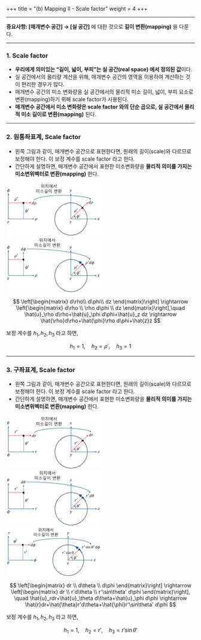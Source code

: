 +++
title = "(b) Mapping II - Scale factor"
weight = 4
+++

---

**중요사항: [매개변수 공간] → [실 공간]** 에 대한 것으로 **길이 변환(mapping)** 을 다룬다.

---

### 1. Scale factor

- **우리에게 의미있는 “길이, 넓이, 부피”는 실 공간(real space) 에서 정의된 값**이다.
- 실 공간에서의 물리량 계산을 위해, 매개변수 공간의 영역을 이용하여 계산하는 것이 편리한 경우가 많다.
- 매개변수 공간의 미소 변화량을 실 공간에서의 물리적 미소 길이, 넓이, 부피 요소로 변환(mapping)하기 위해 scale factor가 사용된다.
- **매개변수 공간에서 미소 변화량은 scale factor 와의 단순 곱으로, 실 공간에서 물리적 미소 길이로 변환(mapping)** 된다.

---

### 2. 원통좌표계, Scale factor

- 왼쪽 그림과 같이, 매개변수 공간으로 표현한다면, 원래의 길이(scale)와 다르므로 보정해야 한다. 이 보정 계수를 scale factor 라고 한다.
- 간단하게 설명하면, 매개변수 공간에서 표현한 미소변화량을 **물리적 의미를 가지는 미소변위벡터로 변환(mapping)** 한다.

<img src="image1.png" width="50%" height="auto">

<img src="image2.png" width="50%" height="auto">

$$
\left[\begin{matrix}
    d\rho\\ d\phi\\ dz
\end{matrix}\right] \rightarrow
\left[\begin{matrix}
    d\rho \\ \rho d\phi \\ dz
\end{matrix}\right],\quad
\hat{u}_\rho d\rho+\hat{u}_\phi d\phi+\hat{u}_z dz \rightarrow
\hat{\rho}d\rho+\hat{\phi}\rho d\phi+\hat{z}z
$$

보정 계수를 $h_1, h_2, h_3$ 라고 하면,

$$
h_1=1,\quad h_2=\rho',\quad h_3=1
$$

---

### 3. 구좌표계, Scale factor

- 왼쪽 그림과 같이, 매개변수 공간으로 표현한다면, 원래의 길이(scale)와 다르므로 보정해야 한다. 이 보정 계수를 scale factor 라고 한다.
- 간단하게 설명하면, 매개변수 공간에서 표현한 미소변화량을 **물리적 의미를 가지는 미소변위벡터로 변환(mapping)** 한다.

<img src="image3.png" width="50%" height="auto">

<img src="image4.png" width="50%" height="auto">

<img src="image5.png" width="50%" height="auto">

$$
\left[\begin{matrix}
    dr \\ d\theta \\ d\phi
\end{matrix}\right] \rightarrow
\left[\begin{matrix}
    dr \\ r'd\theta \\ r'\sin\theta' d\phi
\end{matrix}\right], \quad
\hat{u}_rdr+\hat{u}_\theta d\theta+\hat{u}_\phi d\phi \rightarrow
\hat{r}dr+\hat{\theta}r'd\theta+\hat{\phi}r'\sin\theta' d\phi
$$

보정 계수를 $h_1, h_2, h_3$ 라고 하면,

$$
h_1=1,\quad h_2=r',\quad h_3=r'\sin\theta'
$$